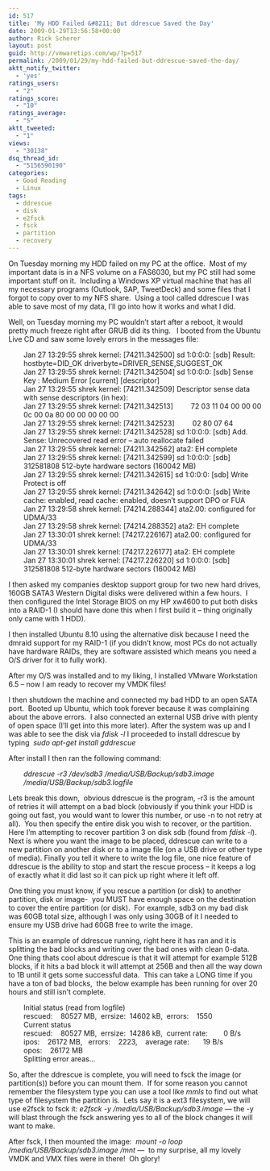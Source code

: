 ```yaml
---
id: 517
title: 'My HDD Failed &#8211; But ddrescue Saved the Day'
date: 2009-01-29T13:56:58+00:00
author: Rick Scherer
layout: post
guid: http://vmwaretips.com/wp/?p=517
permalink: /2009/01/29/my-hdd-failed-but-ddrescue-saved-the-day/
aktt_notify_twitter:
  - 'yes'
ratings_users:
  - "2"
ratings_score:
  - "10"
ratings_average:
  - "5"
aktt_tweeted:
  - "1"
views:
  - "30138"
dsq_thread_id:
  - "5156590190"
categories:
  - Good Reading
  - Linux
tags:
  - ddrescue
  - disk
  - e2fsck
  - fsck
  - partition
  - recovery
---
```

On Tuesday morning my HDD failed on my PC at the office.  Most of my important data is in a NFS volume on a FAS6030, but my PC still had some important stuff on it.  Including a Windows XP virtual machine that has all my necessary programs (Outlook, SAP, TweetDeck) and some files that I forgot to copy over to my NFS share.  Using a tool called ddrescue I was able to save most of my data, I&#8217;ll go into how it works and what I did.

<!--more-->

Well, on Tuesday morning my PC wouldn&#8217;t start after a reboot, it would pretty much freeze right after GRUB did its thing.   I booted from the Ubuntu Live CD and saw some lovely errors in the messages file:

<p style="padding-left: 30px;">
  Jan 27 13:29:55 shrek kernel: [74211.342500] sd 1:0:0:0: [sdb] Result: hostbyte=DID_OK driverbyte=DRIVER_SENSE,SUGGEST_OK<br /> Jan 27 13:29:55 shrek kernel: [74211.342504] sd 1:0:0:0: [sdb] Sense Key : Medium Error [current] [descriptor]<br /> Jan 27 13:29:55 shrek kernel: [74211.342509] Descriptor sense data with sense descriptors (in hex):<br /> Jan 27 13:29:55 shrek kernel: [74211.342513]         72 03 11 04 00 00 00 0c 00 0a 80 00 00 00 00 00<br /> Jan 27 13:29:55 shrek kernel: [74211.342523]         02 80 07 64<br /> Jan 27 13:29:55 shrek kernel: [74211.342528] sd 1:0:0:0: [sdb] Add. Sense: Unrecovered read error &#8211; auto reallocate failed<br /> Jan 27 13:29:55 shrek kernel: [74211.342562] ata2: EH complete<br /> Jan 27 13:29:55 shrek kernel: [74211.342599] sd 1:0:0:0: [sdb] 312581808 512-byte hardware sectors (160042 MB)<br /> Jan 27 13:29:55 shrek kernel: [74211.342615] sd 1:0:0:0: [sdb] Write Protect is off<br /> Jan 27 13:29:55 shrek kernel: [74211.342642] sd 1:0:0:0: [sdb] Write cache: enabled, read cache: enabled, doesn&#8217;t support DPO or FUA<br /> Jan 27 13:29:58 shrek kernel: [74214.288344] ata2.00: configured for UDMA/33<br /> Jan 27 13:29:58 shrek kernel: [74214.288352] ata2: EH complete<br /> Jan 27 13:30:01 shrek kernel: [74217.226167] ata2.00: configured for UDMA/33<br /> Jan 27 13:30:01 shrek kernel: [74217.226177] ata2: EH complete<br /> Jan 27 13:30:01 shrek kernel: [74217.226220] sd 1:0:0:0: [sdb] 312581808 512-byte hardware sectors (160042 MB)
</p>

I then asked my companies desktop support group for two new hard drives, 160GB SATA3 Western Digital disks were delivered within a few hours.  I then configured the Intel Storage BIOS on my HP xw4600 to put both disks into a RAID-1 (I should have done this when I first build it &#8211; thing originally only came with 1 HDD).

I then installed Ubuntu 8.10 using the alternative disk because I need the dmraid support for my RAID-1 (if you didn&#8217;t know, most PCs do not actually have hardware RAIDs, they are software assisted which means you need a O/S driver for it to fully work).

After my O/S was installed and to my liking, I installed VMware Workstation 6.5 &#8211; now I am ready to recover my VMDK files!

I then shutdown the machine and connected my bad HDD to an open SATA port.  Booted up Ubuntu, which took forever because it was complaining about the above errors.  I also connected an external USB drive with plenty of open space (I&#8217;ll get into this more later). After the system was up and I was able to see the disk via _fdisk -l_ I proceeded to install ddrescue by typing  _sudo apt-get install gddrescue_

After install I then ran the following command:

<p style="padding-left: 30px;">
  <em>ddrescue -r3 /dev/sdb3 /media/USB/Backup/sdb3.image /media/USB/Backup/sdb3.logfile</em>
</p>

Lets break this down,  obvious ddrescue is the program, -r3 is the amount of retries it will attempt on a bad block (obviously if you think your HDD is going out fast, you would want to lower this number, or use -n to not retry at all).  You then specify the entire disk you wish to recover, or the partition. Here I&#8217;m attempting to recover partition 3 on disk sdb (found from _fdisk -l_). Next is where you want the image to be placed, ddrescue can write to a new partition on another disk or to a image file (on a USB drive or other type of media). Finally you tell it where to write the log file, one nice feature of ddrescue is the ability to stop and start the rescue process &#8211; it keeps a log of exactly what it did last so it can pick up right where it left off.

One thing you must know, if you rescue a partition (or disk) to another partition, disk or image-  you MUST have enough space on the destination to cover the entire partition (or disk).  For example, sdb3 on my bad disk was 60GB total size, although I was only using 30GB of it I needed to ensure my USB drive had 60GB free to write the image.

This is an example of ddrescue running, right here it has ran and it is splitting the bad blocks and writing over the bad ones with clean 0-data.  One thing thats cool about ddrescue is that it will attempt for example 512B blocks, if it hits a bad block it will attempt at 256B and then all the way down to 1B until it gets some successful data.  This can take a LONG time if you have a ton of bad blocks,  the below example has been running for over 20 hours and still isn&#8217;t complete.

<p style="padding-left: 30px;">
  Initial status (read from logfile)<br /> rescued:    80527 MB,  errsize:  14602 kB,  errors:    1550<br /> Current status<br /> rescued:    80527 MB,  errsize:  14286 kB,  current rate:        0 B/s<br /> ipos:    26172 MB,   errors:    2223,    average rate:       19 B/s<br /> opos:    26172 MB<br /> Splitting error areas&#8230;
</p>

So, after the ddrescue is complete, you will need to fsck the image (or partition(s)) before you can mount them.  If for some reason you cannot remember the filesystem type you can use a tool like _mmls_ to find out what type of filesystem the partition is.  Lets say it is a ext3 filesystem, we will use e2fsck to fsck it: _e2fsck -y /media/USB/Backup/sdb3.image_ &#8212; the -y will blast through the fsck answering yes to all of the block changes it will want to make.

After fsck, I then mounted the image:  _mount -o loop /media/USB/Backup/sdb3.image /mnt_ &#8212;  to my surprise, all my lovely VMDK and VMX files were in there!  Oh glory!

<p style="padding-left: 120px;">